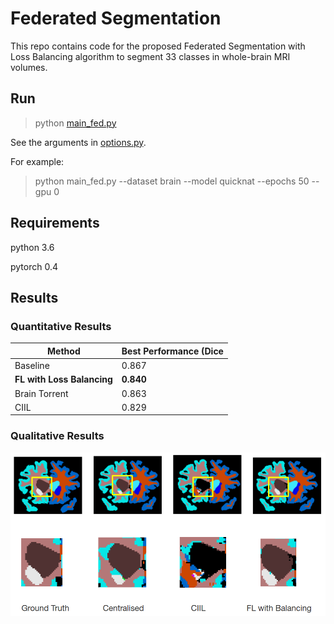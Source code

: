 # Federated Segmentation

This repo contains code for the proposed Federated Segmentation with Loss Balancing algorithm to segment 33 classes in whole-brain MRI volumes.

## Run

> python [main_fed.py](main_fed.py)

See the arguments in [options.py](utils/options.py). 

For example:
> python main_fed.py --dataset brain --model quicknat --epochs 50 --gpu 0 


## Requirements
python 3.6

pytorch 0.4

## Results
### Quantitative Results

| Method        | Best Performance (Dice |
| ------------- | ---------------------- |
| Baseline      | 0.867 |
| **FL with Loss Balancing**  | **0.840**  |
| Brain Torrent | 0.863 |
| CIIL          | 0.829 |

### Qualitative Results

![results](FedSegResults.png)

